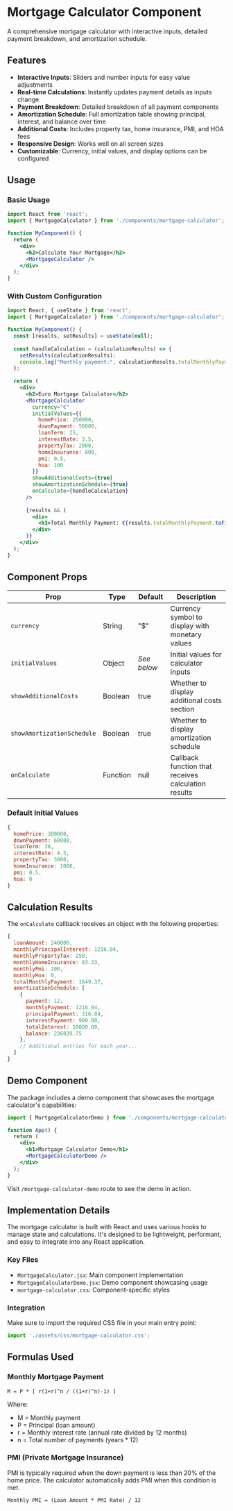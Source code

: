 # Mortgage Calculator Component

A comprehensive mortgage calculator with interactive inputs, detailed payment breakdown, and amortization schedule.

## Features

- **Interactive Inputs**: Sliders and number inputs for easy value adjustments
- **Real-time Calculations**: Instantly updates payment details as inputs change
- **Payment Breakdown**: Detailed breakdown of all payment components
- **Amortization Schedule**: Full amortization table showing principal, interest, and balance over time
- **Additional Costs**: Includes property tax, home insurance, PMI, and HOA fees
- **Responsive Design**: Works well on all screen sizes
- **Customizable**: Currency, initial values, and display options can be configured

## Usage

### Basic Usage

```jsx
import React from 'react';
import { MortgageCalculator } from './components/mortgage-calculator';

function MyComponent() {
  return (
    <div>
      <h2>Calculate Your Mortgage</h2>
      <MortgageCalculator />
    </div>
  );
}
```

### With Custom Configuration

```jsx
import React, { useState } from 'react';
import { MortgageCalculator } from './components/mortgage-calculator';

function MyComponent() {
  const [results, setResults] = useState(null);
  
  const handleCalculation = (calculationResults) => {
    setResults(calculationResults);
    console.log("Monthly payment:", calculationResults.totalMonthlyPayment);
  };
  
  return (
    <div>
      <h2>Euro Mortgage Calculator</h2>
      <MortgageCalculator 
        currency="€"
        initialValues={{
          homePrice: 250000,
          downPayment: 50000,
          loanTerm: 25,
          interestRate: 3.5,
          propertyTax: 2000,
          homeInsurance: 800,
          pmi: 0.5,
          hoa: 100
        }}
        showAdditionalCosts={true}
        showAmortizationSchedule={true}
        onCalculate={handleCalculation}
      />
      
      {results && (
        <div>
          <h3>Total Monthly Payment: €{results.totalMonthlyPayment.toFixed(2)}</h3>
        </div>
      )}
    </div>
  );
}
```

## Component Props

| Prop                      | Type       | Default                        | Description                                            |
|---------------------------|------------|--------------------------------|--------------------------------------------------------|
| `currency`                | String     | "$"                            | Currency symbol to display with monetary values        |
| `initialValues`           | Object     | *See below*                    | Initial values for calculator inputs                   |
| `showAdditionalCosts`     | Boolean    | true                           | Whether to display additional costs section            |
| `showAmortizationSchedule`| Boolean    | true                           | Whether to display amortization schedule               |
| `onCalculate`             | Function   | null                           | Callback function that receives calculation results    |

### Default Initial Values

```javascript
{
  homePrice: 300000,
  downPayment: 60000,
  loanTerm: 30,
  interestRate: 4.5,
  propertyTax: 3000,
  homeInsurance: 1000,
  pmi: 0.5,
  hoa: 0
}
```

## Calculation Results

The `onCalculate` callback receives an object with the following properties:

```javascript
{
  loanAmount: 240000,
  monthlyPrincipalInterest: 1216.04,
  monthlyPropertyTax: 250,
  monthlyHomeInsurance: 83.33,
  monthlyPmi: 100,
  monthlyHoa: 0,
  totalMonthlyPayment: 1649.37,
  amortizationSchedule: [
    {
      payment: 12,
      monthlyPayment: 1216.04,
      principalPayment: 316.04,
      interestPayment: 900.00,
      totalInterest: 10800.00,
      balance: 236839.75
    },
    // Additional entries for each year...
  ]
}
```

## Demo Component

The package includes a demo component that showcases the mortgage calculator's capabilities:

```jsx
import { MortgageCalculatorDemo } from './components/mortgage-calculator';

function App() {
  return (
    <div>
      <h1>Mortgage Calculator Demo</h1>
      <MortgageCalculatorDemo />
    </div>
  );
}
```

Visit `/mortgage-calculator-demo` route to see the demo in action.

## Implementation Details

The mortgage calculator is built with React and uses various hooks to manage state and calculations. It's designed to be lightweight, performant, and easy to integrate into any React application.

### Key Files

- `MortgageCalculator.jsx`: Main component implementation
- `MortgageCalculatorDemo.jsx`: Demo component showcasing usage
- `mortgage-calculator.css`: Component-specific styles

### Integration

Make sure to import the required CSS file in your main entry point:

```jsx
import './assets/css/mortgage-calculator.css';
```

## Formulas Used

### Monthly Mortgage Payment
```
M = P * [ r(1+r)^n / ((1+r)^n)-1) ]
```
Where:
- M = Monthly payment
- P = Principal (loan amount)
- r = Monthly interest rate (annual rate divided by 12 months)
- n = Total number of payments (years * 12)

### PMI (Private Mortgage Insurance)
PMI is typically required when the down payment is less than 20% of the home price. The calculator automatically adds PMI when this condition is met.
```
Monthly PMI = (Loan Amount * PMI Rate) / 12
